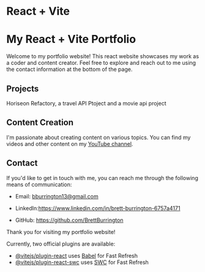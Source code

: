 # React + Vite
# My React + Vite Portfolio

Welcome to my portfolio website! This react website showcases my work as a coder and content creator. Feel free to explore and reach out to me using the contact information at the bottom of the page.

## Projects
Horiseon Refactory, a travel API Ptoject and a movie api project



## Content Creation

I'm passionate about creating content on various topics. You can find my videos and other content on my [YouTube channel](link_to_youtube).

## Contact

If you'd like to get in touch with me, you can reach me through the following means of communication:

- Email: bburrington13@gmail.com 

- LinkedIn:https://www.linkedin.com/in/brett-burrington-6757a4171 

- GitHub: https://github.com/BrettBurrington

Thank you for visiting my portfolio website!



Currently, two official plugins are available:

- [@vitejs/plugin-react](https://github.com/vitejs/vite-plugin-react/blob/main/packages/plugin-react/README.md) uses [Babel](https://babeljs.io/) for Fast Refresh
- [@vitejs/plugin-react-swc](https://github.com/vitejs/vite-plugin-react-swc) uses [SWC](https://swc.rs/) for Fast Refresh

